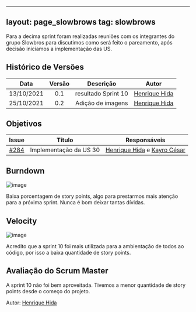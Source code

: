 ﻿
---
layout: page_slowbrows
tag: slowbrows
---

Para a decima sprint foram realizadas reuniões com os integrantes do grupo Slowbros para discutimos como será feito o pareamento, após decisão iniciamos a implementação das US. 

## Histórico de Versões

| Data       | Versão | Descrição                      | Autor             |
| :--------: | :----: | :----------:                   | :---------------: |
| 13/10/2021 |    0.1   | resultado Sprint 10 | [Henrique Hida](https://github.com/HenriqueHida)|
| 25/10/2021 |    0.2   | Adição de imagens | [Henrique Hida](https://github.com/HenriqueHida)|




## Objetivos

| Issue |            Título            |        Responsáveis         | 
|:-------:|:----------------------------:|:-----------------------------:|
| [#284](https://github.com/fga-eps-mds/2021-1-Bot/issues/284) | Implementação da US 30 |  [Henrique Hida](https://github.com/HenriqueHida) e [Kayro César](https://github.com/kayrocesar)

## Burndown
![image](https://user-images.githubusercontent.com/78568172/138778129-363124ec-38d6-4aed-96b6-260f26f15f37.png)

Baixa porcentagem de story points, algo para prestarmos mais atenção para a próxima sprint. Nunca é bom deixar tantas dívidas.
## Velocity
![image](https://user-images.githubusercontent.com/78568172/138778505-408d265b-3582-42e8-89b6-caf69e312432.png)

Acredito que a sprint 10 foi mais utilizada para a ambientação de todos ao código, por isso a baixa quantidade de story points.
## Avaliação do Scrum Master
A sprint 10 não foi bem aproveitada. Tivemos a menor quantidade de story points desde o começo do projeto.



Autor: [Henrique Hida](https://github.com/HenriqueHida)
